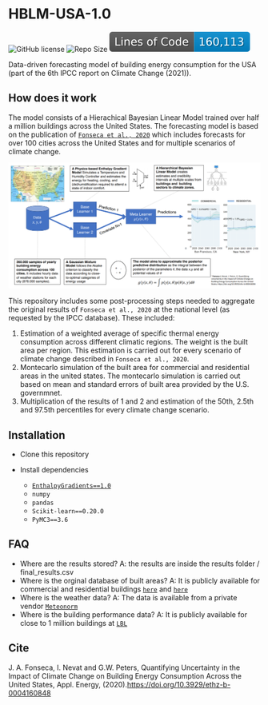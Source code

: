 # HBLM-USA-1.0
![GitHub license](https://img.shields.io/github/license/JIMENOFONSECA/HBLM-USA) ![Repo Size](https://img.shields.io/github/repo-size/JIMENOFONSECA/HBLM-USA) ![Lines](https://raw.githubusercontent.com/JIMENOFONSECA/HBLM-USA/image-data/badge-lines-of-code.svg)

Data-driven forecasting model of building energy consumption for the USA (part of the 6th IPCC report on Climate Change (2021)).

## How does it work

The model consists of a Hierachical Bayesian Linear Model trained over half a million buildings across the United States.
The forecasting model is based on the publication of [`Fonseca et al., 2020`](https://doi.org/10.3929/ethz-b-000416084) 
which includes forecasts for over 100 cities across the United States and for multiple scenarios of climate change.

![summary](https://github.com/JIMENOFONSECA/HBLM-USA/blob/master/images/summary.PNG)

This repository includes some post-processing steps needed to aggregate the original results of `Fonseca et al., 2020` 
at the national level (as requested by the IPCC database). These included:

1. Estimation of a weighted average of specific thermal energy consumption across different climatic regions. The weight is the built area per region. This estimation is carried out for every scenario of climate change described in `Fonseca et al., 2020`.
2. Montecarlo simulation of the built area for commercial and residential areas in the united states. The montecarlo simulation is carried out based on mean and standard errors of built area provided by the U.S. governmnet.
3. Multiplication of the results of 1 and 2 and estimation of the 50th, 2.5th and 97.5th percentiles for every climate change scenario.

## Installation

- Clone this repository
- Install dependencies

  - [`EnthalpyGradients==1.0`](https://pypi.org/project/EnthalpyGradients/)
  - `numpy`
  - `pandas`
  - `Scikit-learn==0.20.0`
  - `PyMC3==3.6`

## FAQ

- Where are the results stored? A: the results are inside the results folder / final_results.csv
- Where is the orginal database of built areas? A: It is publicly available for commercial and residential buildings [`here`](https://www.eia.gov/consumption/commercial/data/2012/) and [`here`](https://www.eia.gov/consumption/residential/data/2015/)
- Where is the weather data? A: The data is available from a private vendor [`Meteonorm`](https://meteonorm.com/en/)
- Where is the building performance data? A: It is publicly available for close to 1 million buildings at [`LBL`](gov)

## Cite

J. A. Fonseca, I. Nevat and G.W. Peters, Quantifying Uncertainty in the Impact of Climate Change on Building Energy 
Consumption Across the United States, Appl. Energy, (2020).https://doi.org/10.3929/ethz-b-0004160848
